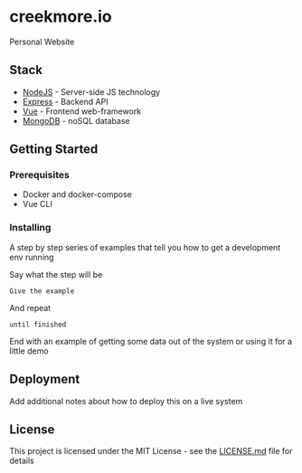# creekmore.io

Personal Website

## Stack

- [NodeJS](https://nodejs.org/en/) - Server-side JS technology
- [Express](https://expressjs.com/) - Backend API
- [Vue](https://vuejs.org/) - Frontend web-framework
- [MongoDB](https://www.mongodb.com/) - noSQL database

## Getting Started

### Prerequisites

- Docker and docker-compose
- Vue CLI

### Installing

A step by step series of examples that tell you how to get a development env running

Say what the step will be

```
Give the example
```

And repeat

```
until finished
```

End with an example of getting some data out of the system or using it for a little demo

## Deployment

Add additional notes about how to deploy this on a live system

## License

This project is licensed under the MIT License - see the [LICENSE.md](LICENSE.md) file for details

